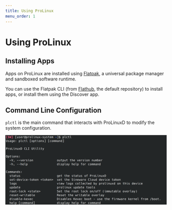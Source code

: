 ```yaml
---
title: Using ProLinux
menu_order: 1
---
```


# Using ProLinux

<!--## Debugging using SSH over USB
ProLinux Mobile devices expose an ethernet interface over their USB port. When plugged into a computer running Linux, you can ssh into the phone using `ssh user@172.16.42.1`. -->

## Installing Apps

Apps on ProLinux are installed using [Flatpak](https://flatpak.org/), a universal package manager and sandboxed software runtime.

You can use the Flatpak CLI (from [Flathub](https://flathub.org/en), the default repository) to install apps, or install them using the Discover app.

## Command Line Configuration
`plctl` is the main command that interacts with ProLinuxD to modify the system configuration.

![plctl help output](/_images/plctl-output.png)